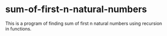 # sum-of-first-n-natural-numbers
This is a program of finding sum of first n natural numbers using recursion in functions.
